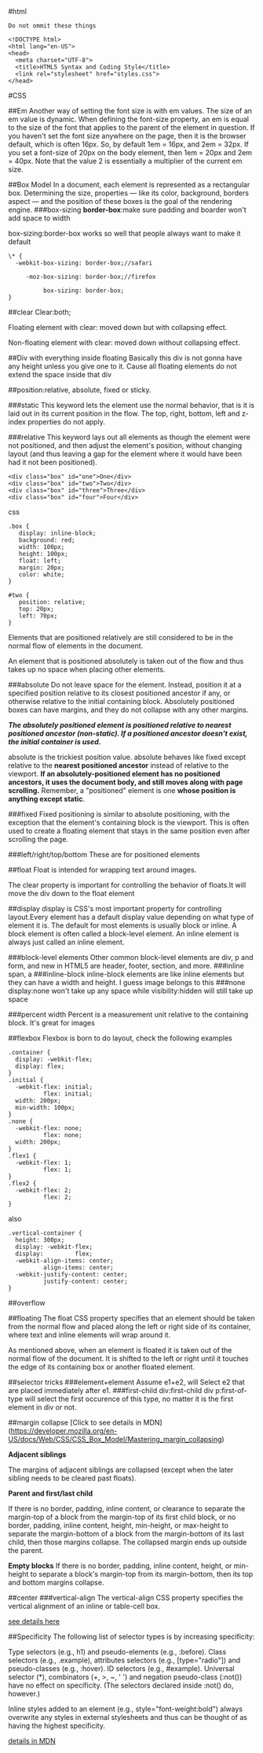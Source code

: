 #html
```
Do not ommit these things

<!DOCTYPE html>
<html lang="en-US">
<head>
  <meta charset="UTF-8">
  <title>HTML5 Syntax and Coding Style</title>
  <link rel="stylesheet" href="styles.css">
</head>
```
#CSS

##Em
Another way of setting the font size is with em values. The size of an em value is dynamic. When defining the font-size property, an em is equal to the size of the font that applies to the parent of the element in question. If you haven't set the font size anywhere on the page, then it is the browser default, which is often 16px. So, by default 1em = 16px, and 2em = 32px. If you set a font-size of 20px on the body element, then 1em = 20px and 2em = 40px. Note that the value 2 is essentially a multiplier of the current em size.

##Box Model
In a document, each element is represented as a rectangular box. Determining the size, properties — like its color, background, borders aspect — and the position of these boxes is the goal of the rendering engine.
###box-sizing
**border-box**:make sure padding and boarder won't add space to width

box-sizing:border-box works so well that people always want to make it default

```
\* {
  -webkit-box-sizing: border-box;//safari
  
     -moz-box-sizing: border-box;//firefox
     
          box-sizing: border-box;
}
```

##clear
Clear:both;

Floating element with clear: moved down but with collapsing effect.

Non-floating element with clear: moved down without collapsing effect.

##Div with everything inside floating
Basically this div is not gonna have any height unless you give one to it. Cause all floating elements do not extend the space inside that div



##position:relative, absolute, fixed or sticky.

###static
This keyword lets the element use the normal behavior, that is it is laid out in its current position in the flow.  The top, right, bottom, left and z-index properties do not apply.

###relative
This keyword lays out all elements as though the element were not positioned, and then adjust the element's position, without changing layout (and thus leaving a gap for the element where it would have been had it not been positioned).

```
<div class="box" id="one">One</div>
<div class="box" id="two">Two</div>
<div class="box" id="three">Three</div>
<div class="box" id="four">Four</div>
```
css

```
.box { 
   display: inline-block; 
   background: red; 
   width: 100px; 
   height: 100px; 
   float: left; 
   margin: 20px; 
   color: white; 
}

#two { 
   position: relative; 
   top: 20px; 
   left: 70px; 
}

```
Elements that are positioned relatively are still considered to be in the normal flow of elements in the document.

An element that is positioned absolutely is taken out of the flow and thus takes up no space when placing other elements. 

###absolute
Do not leave space for the element. Instead, position it at a specified position relative to its closest positioned ancestor if any, or otherwise relative to the initial containing block. Absolutely positioned boxes can have margins, and they do not collapse with any other margins.

***The absolutely positioned element is positioned relative to nearest positioned ancestor (non-static). If a positioned ancestor doesn't exist, the initial container is used.***

absolute is the trickiest position value. absolute behaves like fixed except relative to the **nearest positioned ancestor** instead of relative to the viewport. **If an absolutely-positioned element has no positioned ancestors, it uses the document body, and still moves along with page scrolling.** Remember, a "positioned" element is one **whose position is anything except static**.

###fixed
Fixed positioning is similar to absolute positioning, with the exception that the element's containing block is the viewport. This is often used to create a floating element that stays in the same position even after scrolling the page.

###left/right/top/bottom
These are for positioned elements

##float
Float is intended for wrapping text around images.

The clear property is important for controlling the behavior of floats.It will move the div down to the float element

##display
display is CSS's most important property for controlling layout.Every element has a default display value depending on what type of element it is. The default for most elements is usually block or inline. A block element is often called a block-level element. An inline element is always just called an inline element.

###block-level elements
 Other common block-level elements are div, p and form, and new in HTML5 are header, footer, section, and more.
###inline
 span, a
###inline-block
inline-block elements are like inline elements but they can have a width and height. I guess image belongs to this
###none
display:none won't  take up any space while visibility:hidden will still take up space

###percent width
Percent is a measurement unit relative to the containing block. It's great for images

##flexbox
Flexbox is born to do layout, check the following examples

```
.container {
  display: -webkit-flex;
  display: flex;
}
.initial {
  -webkit-flex: initial;
          flex: initial;
  width: 200px;
  min-width: 100px;
}
.none {
  -webkit-flex: none;
          flex: none;
  width: 200px;
}
.flex1 {
  -webkit-flex: 1;
          flex: 1;
}
.flex2 {
  -webkit-flex: 2;
          flex: 2;
}
```

also

```
.vertical-container {
  height: 300px;
  display: -webkit-flex;
  display:         flex;
  -webkit-align-items: center;
          align-items: center;
  -webkit-justify-content: center;
          justify-content: center;
}
```
##overflow

##floating
The float CSS property specifies that an element should be taken from the normal flow and placed along the left or right side of its container, where text and inline elements will wrap around it.

As mentioned above, when an element is floated it is taken out of the normal flow of the document. It is shifted to the left or right until it touches the edge of its containing box or another floated element.

##selector tricks
###element+element
Assume e1+e2, will Select e2 that are placed immediately after e1.
###first-child
div:first-child
div p:first-of-type will select the first occurence of this type, no matter it is the first element in div or not.

##margin collapse
[Click to see details in MDN]
(https://developer.mozilla.org/en-US/docs/Web/CSS/CSS_Box_Model/Mastering_margin_collapsing)

**Adjacent siblings**

The margins of adjacent siblings are collapsed (except when the later sibling needs to be cleared past floats). 

**Parent and first/last child**

If there is no border, padding, inline content, or clearance to separate the margin-top of a block from the margin-top of its first child block, or no border, padding, inline content, height, min-height, or max-height to separate the margin-bottom of a block from the margin-bottom of its last child, then those margins collapse. The collapsed margin ends up outside the parent.

**Empty blocks**
If there is no border, padding, inline content, height, or min-height to separate a block's margin-top from its margin-bottom, then its top and bottom margins collapse.

##center
###vertical-align
The vertical-align CSS property specifies the vertical alignment of an inline or table-cell box.

[see details here](https://developer.mozilla.org/en-US/docs/Web/CSS/vertical-align)

##Specificity
The following list of selector types is by increasing specificity:

Type selectors (e.g., h1) and pseudo-elements (e.g., :before).
Class selectors (e.g., .example), attributes selectors (e.g., [type="radio"]) and pseudo-classes (e.g., :hover).
ID selectors (e.g., #example).
Universal selector (*), combinators (+, >, ~, ' ') and negation pseudo-class (:not()) have no effect on specificity. (The selectors declared inside :not() do, however.)

Inline styles added to an element (e.g., style="font-weight:bold") always overwrite any styles in external stylesheets and thus can be thought of as having the highest specificity.


[details in MDN](https://developer.mozilla.org/en-US/docs/Web/CSS/Specificity)
